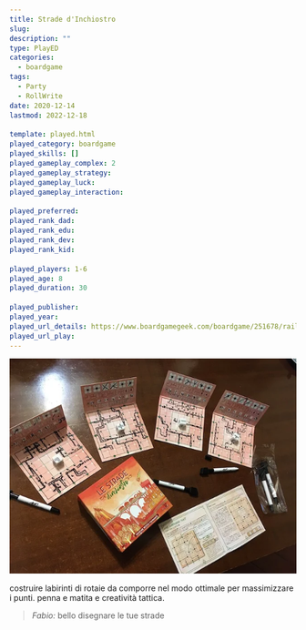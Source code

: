 ```yaml
---
title: Strade d'Inchiostro
slug: 
description: ""
type: PlayED
categories:
  - boardgame
tags:
  - Party
  - RollWrite
date: 2020-12-14
lastmod: 2022-12-18

template: played.html
played_category: boardgame
played_skills: []
played_gameplay_complex: 2
played_gameplay_strategy:
played_gameplay_luck:
played_gameplay_interaction:

played_preferred:
played_rank_dad: 
played_rank_edu: 
played_rank_dev: 
played_rank_kid: 

played_players: 1-6
played_age: 8
played_duration: 30

played_publisher: 
played_year: 
played_url_details: https://www.boardgamegeek.com/boardgame/251678/railroad-ink-blazing-red-edition
played_url_play: 
---
```


![](img/stradeinchiostro.webp)

costruire labirinti di rotaie da comporre nel modo ottimale per massimizzare i punti.
penna e matita e creatività tattica.

> *Fabio:*
> bello disegnare le tue strade
